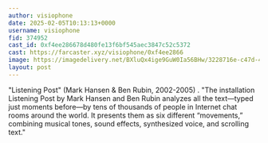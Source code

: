 ```yaml
---
author: visiophone
date: 2025-02-05T10:13:13+0000
username: visiophone
fid: 374952
cast_id: 0xf4ee286678d480fe13f6bf545aec3847c52c5372
cast: https://farcaster.xyz/visiophone/0xf4ee2866
image: https://imagedelivery.net/BXluQx4ige9GuW0Ia56BHw/3228716e-c47d-427e-dd08-1d448d16cf00/original
layout: post
---
```


"Listening Post" (Mark Hansen & Ben Rubin, 2002-2005)
.
"The installation Listening Post by Mark Hansen and Ben Rubin analyzes all the text—typed just moments before—by tens of thousands of people in Internet chat rooms around the world. It presents them as six different “movements,” combining musical tones, sound effects, synthesized voice, and scrolling text."

<img src='https://imagedelivery.net/BXluQx4ige9GuW0Ia56BHw/3228716e-c47d-427e-dd08-1d448d16cf00/original' alt='' referrerpolicy='no-referrer'/>
<img src='https://imagedelivery.net/BXluQx4ige9GuW0Ia56BHw/dca20a40-d1f1-4a75-2831-19c2ef734800/original' alt='' referrerpolicy='no-referrer'/>
